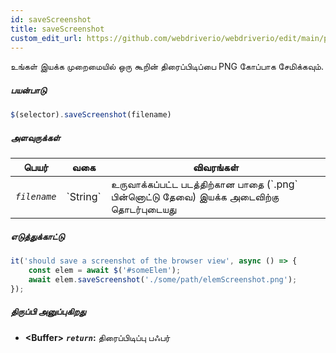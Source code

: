 ```yaml
---
id: saveScreenshot
title: saveScreenshot
custom_edit_url: https://github.com/webdriverio/webdriverio/edit/main/packages/webdriverio/src/commands/element/saveScreenshot.ts
---
```


உங்கள் இயக்க முறைமையில் ஒரு கூறின் திரைப்பிடிப்பை PNG கோப்பாக சேமிக்கவும்.

##### பயன்பாடு

```js
$(selector).saveScreenshot(filename)
```

##### அளவுருக்கள்

<table>
  <thead>
    <tr>
      <th>பெயர்</th><th>வகை</th><th>விவரங்கள்</th>
    </tr>
  </thead>
  <tbody>
    <tr>
      <td><code><var>filename</var></code></td>
      <td>`String`</td>
      <td>உருவாக்கப்பட்ட படத்திற்கான பாதை (`.png` பின்னொட்டு தேவை) இயக்க அடைவிற்கு தொடர்புடையது</td>
    </tr>
  </tbody>
</table>

##### எடுத்துக்காட்டு

```js title="saveScreenshot.js"
it('should save a screenshot of the browser view', async () => {
    const elem = await $('#someElem');
    await elem.saveScreenshot('./some/path/elemScreenshot.png');
});
```

##### திருப்பி அனுப்புகிறது

- **&lt;Buffer&gt;**
            **<code><var>return</var></code>:**             திரைப்பிடிப்பு பஃபர்